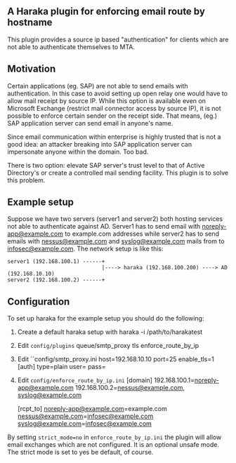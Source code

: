 A Haraka plugin for enforcing email route by hostname
-----------------------------------------------------

This plugin provides a source ip based "authentication" for clients which are not able to authenticate themselves to MTA.

## Motivation
Certain applications (eg. SAP) are not able to send emails with authentication. In this case to avoid setting up open relay one would have to allow mail receipt by source IP. While this option is available even on Microsoft Exchange (restrict mail connector access by source IP), it is not possible to enforce certain sender on the receipt side. That means, (eg.) SAP application server can send email in anyone's name. 

Since email communication within enterprise is highly trusted that is not a good idea: an attacker breaking into SAP application server can impersonate anyone within the domain. Too bad. 

There is two option: elevate SAP server's trust level to that of Active Directory's or create a controlled mail sending facility. This plugin is to solve this problem.

## Example setup

Suppose we have two servers (server1 and server2) both hosting services not able to authenticate against AD. Server1 has to send email with noreply-app@example.com to example.com addresses while server2 has to send emails with nessus@example.com and syslog@example.com mails from to infosec@example.com. The network setup is like this:

    server1 (192.168.100.1) ------+
                                  |----> haraka (192.168.100.200) ----> AD (192.168.10.10)
    server2 (192.168.100.2) ------+

## Configuration

To set up haraka for the example setup you should do the following:
1. Create a default haraka setup with 
    haraka -i /path/to/harakatest
1. Edit ``config/plugins``
    queue/smtp_proxy
    tls
    enforce_route_by_ip
1. Edit ``config/smtp_proxy.ini
    host=192.168.10.10
    port=25
    enable_tls=1
    [auth]
    type=plain
    user=<your Active Directory user name>
    pass=<your password>
1. Edit ``config/enforce_route_by_ip.ini``
    [domain]
    192.168.100.1=noreply-app@example.com
    192.168.100.2=nessus@example.com, syslog@example.com

    [rcpt_to]
    noreply-app@example.com=example.com
    nessus@example.com=infosec@example.com
    syslog@example.com=infosec@example.com

By setting ``strict_mode=no`` in ``enforce_route_by_ip.ini`` the plugin will allow email exchanges which are not configured. It is an optional unsafe mode. The strict mode is set to yes be default, of course.

